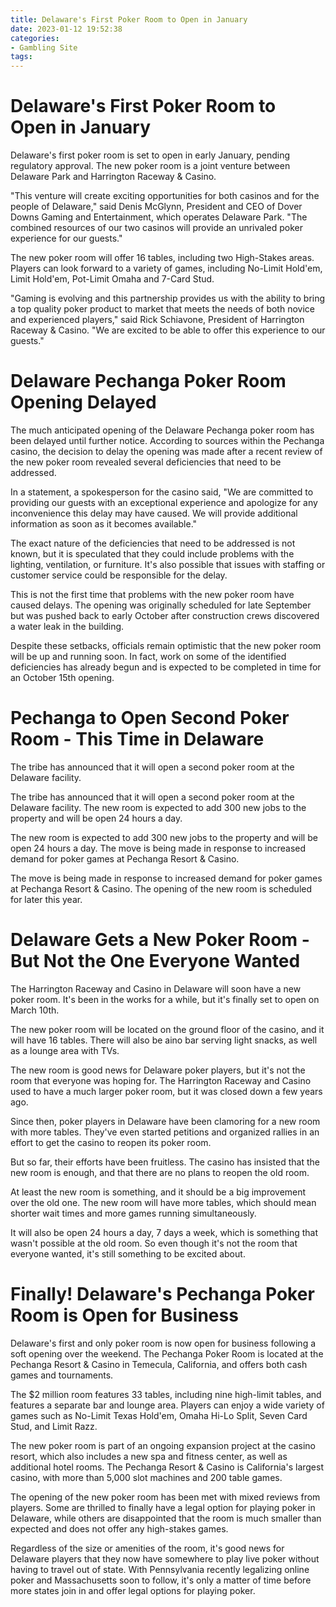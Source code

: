 ```yaml
---
title: Delaware's First Poker Room to Open in January
date: 2023-01-12 19:52:38
categories:
- Gambling Site
tags:
---
```



#  Delaware's First Poker Room to Open in January

Delaware's first poker room is set to open in early January, pending regulatory approval. The new poker room is a joint venture between Delaware Park and Harrington Raceway & Casino.

"This venture will create exciting opportunities for both casinos and for the people of Delaware," said Denis McGlynn, President and CEO of Dover Downs Gaming and Entertainment, which operates Delaware Park. "The combined resources of our two casinos will provide an unrivaled poker experience for our guests."

The new poker room will offer 16 tables, including two High-Stakes areas. Players can look forward to a variety of games, including No-Limit Hold'em, Limit Hold'em, Pot-Limit Omaha and 7-Card Stud.

"Gaming is evolving and this partnership provides us with the ability to bring a top quality poker product to market that meets the needs of both novice and experienced players," said Rick Schiavone, President of Harrington Raceway & Casino. "We are excited to be able to offer this experience to our guests."

#  Delaware Pechanga Poker Room Opening Delayed

The much anticipated opening of the Delaware Pechanga poker room has been delayed until further notice. According to sources within the Pechanga casino, the decision to delay the opening was made after a recent review of the new poker room revealed several deficiencies that need to be addressed.

In a statement, a spokesperson for the casino said, "We are committed to providing our guests with an exceptional experience and apologize for any inconvenience this delay may have caused. We will provide additional information as soon as it becomes available."

The exact nature of the deficiencies that need to be addressed is not known, but it is speculated that they could include problems with the lighting, ventilation, or furniture. It's also possible that issues with staffing or customer service could be responsible for the delay.

This is not the first time that problems with the new poker room have caused delays. The opening was originally scheduled for late September but was pushed back to early October after construction crews discovered a water leak in the building.

Despite these setbacks, officials remain optimistic that the new poker room will be up and running soon. In fact, work on some of the identified deficiencies has already begun and is expected to be completed in time for an October 15th opening.

#  Pechanga to Open Second Poker Room - This Time in Delaware

The tribe has announced that it will open a second poker room at the Delaware facility.

The tribe has announced that it will open a second poker room at the Delaware facility. The new room is expected to add 300 new jobs to the property and will be open 24 hours a day.

The new room is expected to add 300 new jobs to the property and will be open 24 hours a day. The move is being made in response to increased demand for poker games at Pechanga Resort & Casino.

The move is being made in response to increased demand for poker games at Pechanga Resort & Casino. The opening of the new room is scheduled for later this year.

#  Delaware Gets a New Poker Room - But Not the One Everyone Wanted

The Harrington Raceway and Casino in Delaware will soon have a new poker room. It's been in the works for a while, but it's finally set to open on March 10th.

The new poker room will be located on the ground floor of the casino, and it will have 16 tables. There will also be aino bar serving light snacks, as well as a lounge area with TVs.

The new room is good news for Delaware poker players, but it's not the room that everyone was hoping for. The Harrington Raceway and Casino used to have a much larger poker room, but it was closed down a few years ago.

Since then, poker players in Delaware have been clamoring for a new room with more tables. They've even started petitions and organized rallies in an effort to get the casino to reopen its poker room.

But so far, their efforts have been fruitless. The casino has insisted that the new room is enough, and that there are no plans to reopen the old room.

At least the new room is something, and it should be a big improvement over the old one. The new room will have more tables, which should mean shorter wait times and more games running simultaneously.

It will also be open 24 hours a day, 7 days a week, which is something that wasn't possible at the old room. So even though it's not the room that everyone wanted, it's still something to be excited about.

#  Finally! Delaware's Pechanga Poker Room is Open for Business

Delaware's first and only poker room is now open for business following a soft opening over the weekend. The Pechanga Poker Room is located at the Pechanga Resort & Casino in Temecula, California, and offers both cash games and tournaments.

The $2 million room features 33 tables, including nine high-limit tables, and features a separate bar and lounge area. Players can enjoy a wide variety of games such as No-Limit Texas Hold'em, Omaha Hi-Lo Split, Seven Card Stud, and Limit Razz.

The new poker room is part of an ongoing expansion project at the casino resort, which also includes a new spa and fitness center, as well as additional hotel rooms. The Pechanga Resort & Casino is California's largest casino, with more than 5,000 slot machines and 200 table games.

The opening of the new poker room has been met with mixed reviews from players. Some are thrilled to finally have a legal option for playing poker in Delaware, while others are disappointed that the room is much smaller than expected and does not offer any high-stakes games.

Regardless of the size or amenities of the room, it's good news for Delaware players that they now have somewhere to play live poker without having to travel out of state. With Pennsylvania recently legalizing online poker and Massachusetts soon to follow, it's only a matter of time before more states join in and offer legal options for playing poker.